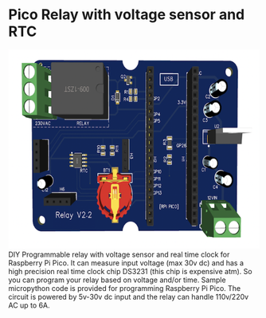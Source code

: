 # Pico Relay with voltage sensor and RTC
<IMG height="400px" alt="Pico Relay PCB" src="https://github.com/thewestlabs/pico-relay/blob/main/Pico%20Relay%20V2.2.png" />
DIY Programmable relay with voltage sensor and real time clock for Raspberry Pi Pico. It can measure input voltage (max 30v dc) and has a high precision real time clock chip DS3231 (this chip is expensive atm). So you can program your relay based on voltage and/or time. Sample micropython code is provided for programming Raspberry Pi Pico. The circuit is powered by 5v-30v dc input and the relay can handle 110v/220v AC up to 6A.
